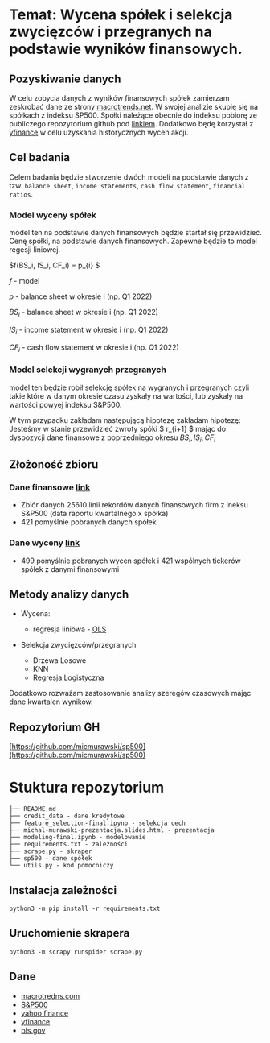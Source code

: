 # Temat: Wycena spółek i selekcja zwycięzców i przegranych na podstawie wyników finansowych.

## Pozyskiwanie danych

W celu zobycia danych z wyników finansowych spółek zamierzam zeskrobać dane ze strony
[macrotrends.net](https://www.macrotrends.net). W swojej analizie skupię się na spółkach z indeksu SP500. Spółki należące obecnie do indeksu pobiorę ze publiczego repozytorium github pod [linkiem](https://github.com/datasets/s-and-p-500-companies/blob/main/data/constituents.csv). Dodatkowo będę korzystał z [yfinance](https://github.com/ranaroussi/yfinance) w celu uzyskania historycznych wycen akcji.

## Cel badania

Celem badania będzie stworzenie dwóch modeli na podstawie danych z tzw. `balance sheet`, `income statements`, `cash flow statement`, `financial ratios`.

### Model wyceny spółek
model ten na podstawie danych finansowych będzie startał się przewidzieć. Cenę spółki, na podstawie danych finansowych. Zapewne będzie to model regesji liniowej.

$f(BS_i, IS_i, CF_i) = p_{i} $

$f$ - model

$p$ - balance sheet w okresie i (np. Q1 2022)

$BS_i$ - balance sheet w okresie i (np. Q1 2022)

$IS_i$ - income statement w okresie i (np. Q1 2022)

$CF_i$ - cash flow statement w okresie i (np. Q1 2022)

### Model selekcji wygranych przegranych

model ten będzie robił selekcję spółek na wygranych i przegranych czyli takie które w danym okresie czasu zyskały na wartości, lub zyskały na wartości powyej
indeksu S&P500. 

W tym przypadku zakładam następującą hipotezę zakładam hipotezę: 
Jesteśmy w stanie przewidzieć zwroty spóki $ r_{i+1} $ mając do dyspozycji
dane finansowe z poprzedniego okresu $BS_i, IS_i, CF_i$


## Złożoność zbioru
### Dane finansowe [link](https://github.com/micmurawski/sp500/blob/main/sp500/data.csv)

- Zbiór danych 25610 linii rekordów danych finansowych firm z ineksu S&P500 (data raportu kwartalnego x spółka)
- 421 pomyślnie pobranych danych spółek

### Dane wyceny [link](https://github.com/micmurawski/sp500/blob/main/sp500/target.csv)
- 499 pomyślnie pobranych wycen spółek i 421 wspólnych tickerów spółek z danymi finansowymi

## Metody analizy danych

* Wycena:

    * regresja liniowa - [OLS](https://www.statsmodels.org/dev/generated/statsmodels.regression.linear_model.OLS.html#statsmodels.regression.linear_model.OLS)

* Selekcja zwycięzców/przegranych
    * Drzewa Losowe
    * KNN
    * Regresja Logistyczna

Dodatkowo rozważam zastosowanie analizy szeregów czasowych mając dane kwartalen wyników.

## Repozytorium GH
[https://github.com/micmurawski/sp500](https://github.com/micmurawski/sp500)



# Stuktura repozytorium

```
├── README.md 
├── credit_data - dane kredytowe
├── feature_selection-final.ipynb - selekcja cech
├── michal-murawski-prezentacja.slides.html - prezentacja
├── modeling-final.ipynb - modelowanie
├── requirements.txt - zależności
├── scrape.py - skraper
├── sp500 - dane spółek
└── utils.py - kod pomocniczy
```
## Instalacja zależności
```
python3 -m pip install -r requirements.txt 
```
## Uruchomienie skrapera
```
python3 -m scrapy runspider scrape.py 
```
## Dane

* [macrotredns.com](https://macrotredns.com)
* [S&P500](https://github.com/datasets/s-and-p-500-companies/blob/main/data/constituents.csv)
* [yahoo finance](http://finance.yahoo.com)
* [yfinance](https://pypi.org/project/yfinance/)
* [bls.gov](https://www.bls.gov/charts/consumer-price-index/consumer-price-index-by-category-line-chart.htm) 

